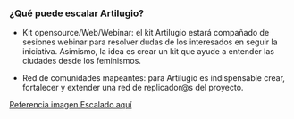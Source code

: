 ### ¿Qué puede escalar Artilugio?

* Kit opensource/Web/Webinar: el kit Artilugio estará compañado de sesiones webinar para resolver dudas de los interesados en seguir la iniciativa. Asimismo, la idea es crear un kit que ayude a entender las ciudades desde los feminismos.

* Red de comunidades mapeantes: para Artilugio es indispensable crear, fortalecer y extender una red de replicador@s del proyecto.

[Referencia imagen Escalado aquí](https://github.com/iLab-Openlabs/artilugios/blob/recipe/prototyping/grafemas/20171206_Escalabilidad.jpg)
